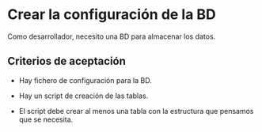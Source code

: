 # Crear la configuración de la BD

Como desarrollador, necesito una BD para almacenar los datos.

## Criterios de aceptación

* Hay fichero de configuración para la BD.

* Hay un script de creación de las tablas.

* El script debe crear al menos una tabla con la estructura que pensamos que se necesita.


